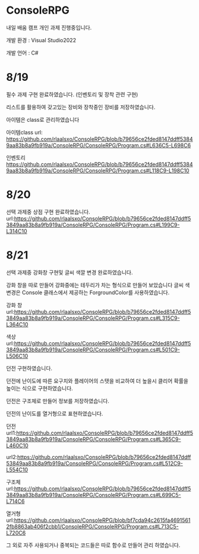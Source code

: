 # ConsoleRPG

내일 배움 캠프 개인 과제 진행중입니다.


개발 환경 : Visual Studio2022


개발 언어 : C#

# 8/19
필수 과제 구현 완료하였습니다.
(인벤토리 및 장착 관련 구현)

리스트를 활용하여 갖고있는 장비와 장착중인 장비를 저장하였습니다.

아이템은 class로 관리하였습니다


아이템class url: https://github.com/rlaalsxo/ConsoleRPG/blob/b79656ce2fded8147ddff53849aa83b8a9fb919a/ConsoleRPG/ConsoleRPG/Program.cs#L636C5-L698C6


인벤토리 https://github.com/rlaalsxo/ConsoleRPG/blob/b79656ce2fded8147ddff53849aa83b8a9fb919a/ConsoleRPG/ConsoleRPG/Program.cs#L118C9-L198C10

# 8/20
선택 과제중 상점 구현 완료하였습니다.
url:https://github.com/rlaalsxo/ConsoleRPG/blob/b79656ce2fded8147ddff53849aa83b8a9fb919a/ConsoleRPG/ConsoleRPG/Program.cs#L199C9-L314C10

# 8/21
선택 과제중 강화창 구현및 글씨 색깔 변경 완료하였습니다.

강화 창을 따로 만들어 강화중에는 테두리가 차는 형식으로 만들어 보았습니다
글씨 색 변경은 Console 클래스에서 제공하는 ForgroundColor를 사용하였습니다.


강화 창 url:https://github.com/rlaalsxo/ConsoleRPG/blob/b79656ce2fded8147ddff53849aa83b8a9fb919a/ConsoleRPG/ConsoleRPG/Program.cs#L315C9-L364C10


색상 url:https://github.com/rlaalsxo/ConsoleRPG/blob/b79656ce2fded8147ddff53849aa83b8a9fb919a/ConsoleRPG/ConsoleRPG/Program.cs#L501C9-L506C10


던전 구현하였습니다.

던전에 난이도에 따른 요구치와 플레이어의 스탯을 비교하여 더 높을시 클리어 확률을 높이는 식으로 구현하였습니다.

던전은 구조체로 만들어 정보를 저장하였습니다.

던전의 난이도를 열거형으로 표현하였습니다.

던전 url1:https://github.com/rlaalsxo/ConsoleRPG/blob/b79656ce2fded8147ddff53849aa83b8a9fb919a/ConsoleRPG/ConsoleRPG/Program.cs#L365C9-L460C10


url2:https://github.com/rlaalsxo/ConsoleRPG/blob/b79656ce2fded8147ddff53849aa83b8a9fb919a/ConsoleRPG/ConsoleRPG/Program.cs#L512C9-L554C10

구조체 url:https://github.com/rlaalsxo/ConsoleRPG/blob/b79656ce2fded8147ddff53849aa83b8a9fb919a/ConsoleRPG/ConsoleRPG/Program.cs#L699C5-L714C6

열거형 url:https://github.com/rlaalsxo/ConsoleRPG/blob/bf7cda94c2615fa46915612fb8863ab406f2cbb1/ConsoleRPG/ConsoleRPG/Program.cs#L713C5-L720C6


그 외로 자주 사용되거나 중복되는 코드들은 따로 함수로 만들어 관리 하였습니다.
